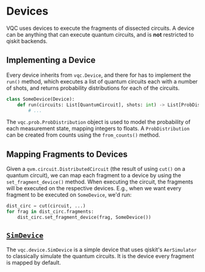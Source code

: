 # Devices

VQC uses devices to execute the fragments of dissected circuits. A device can be anything that can execute quantum circuits, and is **not** restricted to qiskit backends.

## Implementing a Device

Every device inherits from `vqc.Device`, and there for has to implement the `run()` method, which executes a list of quantum circuits each with a number of shots, and returns probability distributions for each of the circuits.

```python
class SomeDevice(Device):
    def run(circuits: List[QuantumCircuit], shots: int) -> List[ProbDistribution]:
        # ...
```

The `vqc.prob.ProbDistribution` object is used to model the probability of each measurement state, mapping integers to floats. A `ProbDistribution` can be created from counts using the `from_counts()` method.

## Mapping Fragments to Devices

Given a `qvm.circuit.DistributedCircuit` (the result of using `cut()` on a quantum circuit), we can map each fragment to a device by using the `set_fragment_device()` method. When executing the circuit, the fragments will be executed on the respective devices. E.g., when we want every fragment to be executed on `SomeDevice`, we'd run:

```python
dist_circ = cut(circuit, ...)
for frag in dist_circ.fragments:
    dist_circ.set_fragment_device(frag, SomeDevice())
```


## [`SimDevice`](../vqc/device/sim.py)

The `vqc.device.SimDevice` is a simple device that uses qiskit's `AerSimulator` to classically simulate the quantum circuits. It is the device every fragment is mapped by default.